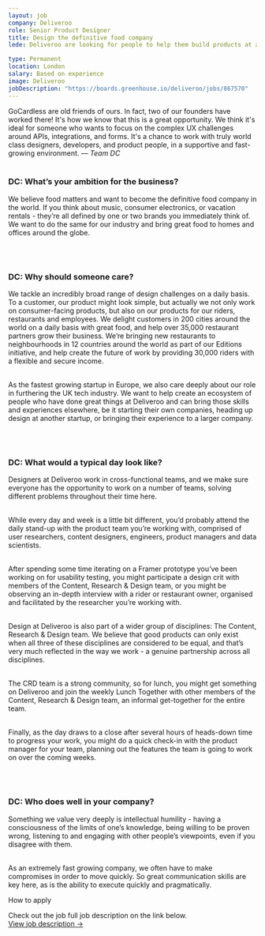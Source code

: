 ```yaml
---
layout: job
company: Deliveroo
role: Senior Product Designer
title: Design the definitive food company
lede: Deliveroo are looking for people to help them build products at a global scale & create the best design practice in the world.

type: Permanent
location: London
salary: Based on experience
image: Deliveroo
jobDescription: "https://boards.greenhouse.io/deliveroo/jobs/867570"
---
```


<span class="text-heavy">GoCardless are old friends of ours. In fact, two of our founders have worked there! It's how we know that this is a great opportunity. We think it's ideal for someone who wants to focus on the complex UX challenges around APIs, integrations, and forms. It's a chance to work with truly world class designers, developers, and product people, in a supportive and fast-growing environment. &mdash; *Team DC*</span>
<br><br>

### DC: What’s your ambition for the business?
We believe food matters and want to become the definitive food company in the world. If you think about music, consumer electronics, or vacation rentals - they’re all defined by one or two brands you immediately think of. We want to do the same for our industry and bring great food to homes and offices around the globe.

<br><br>
### DC: Why should someone care?
We tackle an incredibly broad range of design challenges on a daily basis. To a customer, our product might look simple, but actually we not only work on  consumer-facing products, but also on our products for our riders, restaurants and employees. We delight customers in 200 cities around the world on a daily basis with great food, and help over 35,000 restaurant partners grow their business. We’re bringing new restaurants to neighbourhoods in 12 countries around the world as part of our Editions initiative, and help create the future of work by providing 30,000 riders with a flexible and secure income.<br><br>

As the fastest growing startup in Europe, we also care deeply about our role in furthering the UK tech industry. We want to help create an ecosystem of people who have done great things at Deliveroo and can bring those skills and experiences elsewhere, be it starting their own companies, heading up design at another startup, or bringing their experience to a larger company.

<br><br>
### DC: What would a typical day look like?
Designers at Deliveroo work in cross-functional teams, and we make sure everyone has the opportunity to work on a number of teams, solving different problems throughout their time here.<br><br>

While every day and week is a little bit different, you’d probably attend the daily stand-up with the product team you’re working with, comprised of user researchers, content designers, engineers, product managers and data scientists.<br><br>

After spending some time iterating on a Framer prototype you’ve been working on for usability testing, you might participate a design crit with members of the Content, Research & Design team, or you might be observing an in-depth interview with a rider or restaurant owner, organised and facilitated by the researcher you’re working with.<br><br>

Design at Deliveroo is also part of a wider group of disciplines: The Content, Research & Design team. We believe that good products can only exist when all three of these disciplines are considered to be equal, and that’s very much reflected in the way we work - a genuine partnership across all disciplines.<br><br>

The CRD team is a strong community, so for lunch, you might get something on Deliveroo and join the weekly Lunch Together with other members of the Content, Research & Design team, an informal get-together for the entire team.<br><br>

Finally, as the day draws to a close after several hours of heads-down time to progress your work, you might do a quick check-in with the product manager for your team, planning out the features the team is going to work on over the coming weeks.

<br><br>
### DC: Who does well in your company?
Something we value very deeply is intellectual humility - having a consciousness of the limits of one’s knowledge, being willing to be proven wrong, listening to and engaging with other people’s viewpoints, even if you disagree with them.<br><br>

As an extremely fast growing company, we often have to make compromises in order to move quickly. So great communication skills are key here, as is the ability to execute quickly and pragmatically.

<div class="job-listing__box text-body u-margin-Tl" markdown="1">
  <p class="text-primary text-upper u-margin-Bs">How to apply</p>
  Check out the job full job description on the link below.
</div>
<div class="job-listing__box--cta text-body">
  <a href="{{ page.jobDescription }}" target="_blank" class="job-listing__box--description btn btn--primary link-invert--plain text-x-small text-upper text-center" style="width: 100%">
    View job description &rarr;
  </a>
</div>
